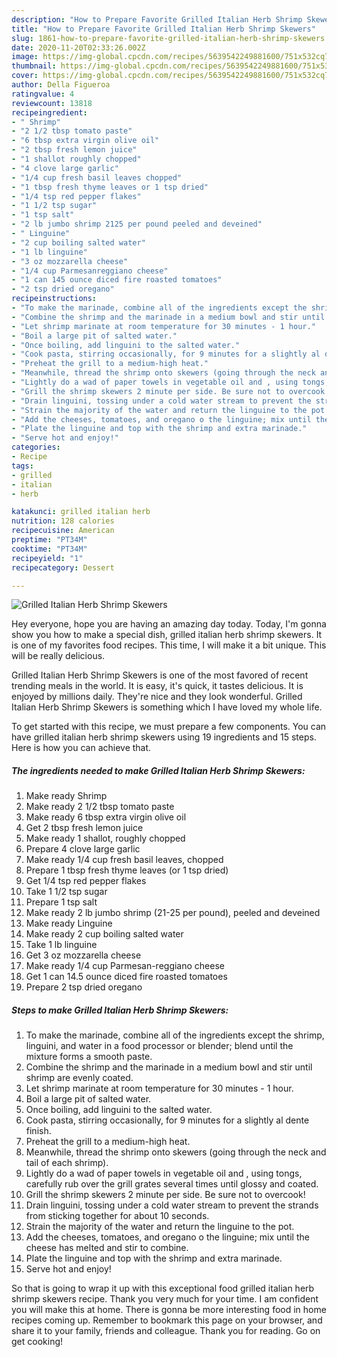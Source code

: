 ```yaml
---
description: "How to Prepare Favorite Grilled Italian Herb Shrimp Skewers"
title: "How to Prepare Favorite Grilled Italian Herb Shrimp Skewers"
slug: 1861-how-to-prepare-favorite-grilled-italian-herb-shrimp-skewers
date: 2020-11-20T02:33:26.002Z
image: https://img-global.cpcdn.com/recipes/5639542249881600/751x532cq70/grilled-italian-herb-shrimp-skewers-recipe-main-photo.jpg
thumbnail: https://img-global.cpcdn.com/recipes/5639542249881600/751x532cq70/grilled-italian-herb-shrimp-skewers-recipe-main-photo.jpg
cover: https://img-global.cpcdn.com/recipes/5639542249881600/751x532cq70/grilled-italian-herb-shrimp-skewers-recipe-main-photo.jpg
author: Della Figueroa
ratingvalue: 4
reviewcount: 13818
recipeingredient:
- " Shrimp"
- "2 1/2 tbsp tomato paste"
- "6 tbsp extra virgin olive oil"
- "2 tbsp fresh lemon juice"
- "1 shallot roughly chopped"
- "4 clove large garlic"
- "1/4 cup fresh basil leaves chopped"
- "1 tbsp fresh thyme leaves or 1 tsp dried"
- "1/4 tsp red pepper flakes"
- "1 1/2 tsp sugar"
- "1 tsp salt"
- "2 lb jumbo shrimp 2125 per pound peeled and deveined"
- " Linguine"
- "2 cup boiling salted water"
- "1 lb linguine"
- "3 oz mozzarella cheese"
- "1/4 cup Parmesanreggiano cheese"
- "1 can 145 ounce diced fire roasted tomatoes"
- "2 tsp dried oregano"
recipeinstructions:
- "To make the marinade, combine all of the ingredients except the shrimp, linguini, and water in a food processor or blender; blend until the mixture forms a smooth paste."
- "Combine the shrimp and the marinade in a medium bowl and stir until shrimp are evenly coated."
- "Let shrimp marinate at room temperature for 30 minutes - 1 hour."
- "Boil a large pit of salted water."
- "Once boiling, add linguini to the salted water."
- "Cook pasta, stirring occasionally, for 9 minutes for a slightly al dente finish."
- "Preheat the grill to a medium-high heat."
- "Meanwhile, thread the shrimp onto skewers (going through the neck and tail of each shrimp)."
- "Lightly do a wad of paper towels in vegetable oil and , using tongs, carefully rub over the grill grates several times until glossy and coated."
- "Grill the shrimp skewers 2 minute per side. Be sure not to overcook!"
- "Drain linguini, tossing under a cold water stream to prevent the strands from sticking together for about 10 seconds."
- "Strain the majority of the water and return the linguine to the pot."
- "Add the cheeses, tomatoes, and oregano o the linguine; mix until the cheese has melted and stir to combine."
- "Plate the linguine and top with the shrimp and extra marinade."
- "Serve hot and enjoy!"
categories:
- Recipe
tags:
- grilled
- italian
- herb

katakunci: grilled italian herb 
nutrition: 128 calories
recipecuisine: American
preptime: "PT34M"
cooktime: "PT34M"
recipeyield: "1"
recipecategory: Dessert

---
```



![Grilled Italian Herb Shrimp Skewers](https://img-global.cpcdn.com/recipes/5639542249881600/751x532cq70/grilled-italian-herb-shrimp-skewers-recipe-main-photo.jpg)

Hey everyone, hope you are having an amazing day today. Today, I'm gonna show you how to make a special dish, grilled italian herb shrimp skewers. It is one of my favorites food recipes. This time, I will make it a bit unique. This will be really delicious.



Grilled Italian Herb Shrimp Skewers is one of the most favored of recent trending meals in the world. It is easy, it's quick, it tastes delicious. It is enjoyed by millions daily. They're nice and they look wonderful. Grilled Italian Herb Shrimp Skewers is something which I have loved my whole life.


To get started with this recipe, we must prepare a few components. You can have grilled italian herb shrimp skewers using 19 ingredients and 15 steps. Here is how you can achieve that.

<!--inarticleads1-->

##### The ingredients needed to make Grilled Italian Herb Shrimp Skewers:

1. Make ready  Shrimp
1. Make ready 2 1/2 tbsp tomato paste
1. Make ready 6 tbsp extra virgin olive oil
1. Get 2 tbsp fresh lemon juice
1. Make ready 1 shallot, roughly chopped
1. Prepare 4 clove large garlic
1. Make ready 1/4 cup fresh basil leaves, chopped
1. Prepare 1 tbsp fresh thyme leaves (or 1 tsp dried)
1. Get 1/4 tsp red pepper flakes
1. Take 1 1/2 tsp sugar
1. Prepare 1 tsp salt
1. Make ready 2 lb jumbo shrimp (21-25 per pound), peeled and deveined
1. Make ready  Linguine
1. Make ready 2 cup boiling salted water
1. Take 1 lb linguine
1. Get 3 oz mozzarella cheese
1. Make ready 1/4 cup Parmesan-reggiano cheese
1. Get 1 can 14.5 ounce diced fire roasted tomatoes
1. Prepare 2 tsp dried oregano




<!--inarticleads2-->

##### Steps to make Grilled Italian Herb Shrimp Skewers:

1. To make the marinade, combine all of the ingredients except the shrimp, linguini, and water in a food processor or blender; blend until the mixture forms a smooth paste.
1. Combine the shrimp and the marinade in a medium bowl and stir until shrimp are evenly coated.
1. Let shrimp marinate at room temperature for 30 minutes - 1 hour.
1. Boil a large pit of salted water.
1. Once boiling, add linguini to the salted water.
1. Cook pasta, stirring occasionally, for 9 minutes for a slightly al dente finish.
1. Preheat the grill to a medium-high heat.
1. Meanwhile, thread the shrimp onto skewers (going through the neck and tail of each shrimp).
1. Lightly do a wad of paper towels in vegetable oil and , using tongs, carefully rub over the grill grates several times until glossy and coated.
1. Grill the shrimp skewers 2 minute per side. Be sure not to overcook!
1. Drain linguini, tossing under a cold water stream to prevent the strands from sticking together for about 10 seconds.
1. Strain the majority of the water and return the linguine to the pot.
1. Add the cheeses, tomatoes, and oregano o the linguine; mix until the cheese has melted and stir to combine.
1. Plate the linguine and top with the shrimp and extra marinade.
1. Serve hot and enjoy!




So that is going to wrap it up with this exceptional food grilled italian herb shrimp skewers recipe. Thank you very much for your time. I am confident you will make this at home. There is gonna be more interesting food in home recipes coming up. Remember to bookmark this page on your browser, and share it to your family, friends and colleague. Thank you for reading. Go on get cooking!
